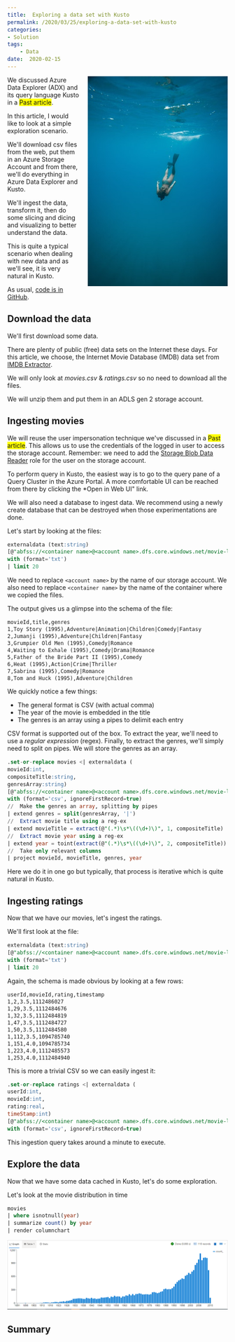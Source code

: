 ```yaml
---
title:  Exploring a data set with Kusto
permalink: /2020/03/25/exploring-a-data-set-with-kusto
categories:
- Solution
tags:
    - Data
date:  2020-02-15
---
```

<img style="float:right;padding-left:20px;" title="From pexels.com" src="/assets/posts/2020/1/exploring-a-data-set-with-kusto/photo-of-person-swimming-underwater-3369578.jpg" />

We discussed Azure Data Explorer (ADX) and its query language Kusto in a <span style="background-color:yellow">Past article</span>.

In this article, I would like to look at a simple exploration scenario.

We'll download csv files from the web, put them in an Azure Storage Account and from there, we'll do everything in Azure Data Explorer and Kusto.

We'll ingest the data, transform it, then do some slicing and dicing and visualizing to better understand the data.

This is quite a typical scenario when dealing with new data and as we'll see, it is very natural in Kusto.

As usual, [code is in GitHub](https://github.com/vplauzon/kusto/tree/master/imdb).

## Download the data

We'll first download some data.

There are plenty of public (free) data sets on the Internet these days.  For this article, we choose, the Internet Movie Database (IMDB) data set from [IMDB Extractor](http://www.wandora.org/wandora/wiki/index.php?title=IMDB_extractor).

We will only look at *movies.csv* & *ratings.csv* so no need to download all the files.

We will unzip them and put them in an ADLS gen 2 storage account.

## Ingesting movies

We will reuse the user impersonation technique we've discussed in a <span style="background-color:yellow">Past article</span>.  This allows us to use the credentials of the logged in user to access the storage account.  Remember:  we need to add the [Storage Blob Data Reader](https://docs.microsoft.com/en-us/azure/role-based-access-control/built-in-roles#storage-blob-data-reader) role for the user on the storage account.

To perform query in Kusto, the easiest way is to go to the query pane of a Query Cluster in the Azure Portal.  A more comfortable UI can be reached from there by clicking the *Open in Web UI" link.

We will also need a database to ingest data.  We recommend using a newly create database that can be destroyed when those experimentations are done.

Let's start by looking at the files:

```sql
externaldata (text:string)
[@"abfss://<container name>@<account name>.dfs.core.windows.net/movie-lens/movies.csv;impersonate"]
with (format='txt')
| limit 20
```

We need to replace `<account name>` by the name of our  storage account.  We also need to replace `<container name>` by the name of the container where we copied the files.

The output gives us a glimpse into the schema of the file:

```
movieId,title,genres
1,Toy Story (1995),Adventure|Animation|Children|Comedy|Fantasy
2,Jumanji (1995),Adventure|Children|Fantasy
3,Grumpier Old Men (1995),Comedy|Romance
4,Waiting to Exhale (1995),Comedy|Drama|Romance
5,Father of the Bride Part II (1995),Comedy
6,Heat (1995),Action|Crime|Thriller
7,Sabrina (1995),Comedy|Romance
8,Tom and Huck (1995),Adventure|Children
```

We quickly notice a few things:

* The general format is CSV (with actual comma)
* The year of the movie is embedded in the title
* The genres is an array using a pipes to delimit each entry

CSV format is supported out of the box.  To extract the year, we'll need to use a *regular expression* (regex).  Finally, to extract the genres, we'll simply need to split on pipes.  We will store the genres as an array.

```sql
.set-or-replace movies <| externaldata (
movieId:int,
compositeTitle:string,
genresArray:string)
[@"abfss://<container name>@<account name>.dfs.core.windows.net/movie-lens/movies.csv;impersonate"]
with (format='csv', ignoreFirstRecord=true)
//  Make the genres an array, splitting by pipes
| extend genres = split(genresArray, '|')
//  Extract movie title using a reg-ex
| extend movieTitle = extract(@"(.*)\s*\((\d+)\)", 1, compositeTitle)
//  Extract movie year using a reg-ex
| extend year = toint(extract(@"(.*)\s*\((\d+)\)", 2, compositeTitle))
//  Take only relevant columns
| project movieId, movieTitle, genres, year
```

Here we do it in one go but typically, that process is iterative which is quite natural in Kusto.

## Ingesting ratings

Now that we have our movies, let's ingest the ratings.

We'll first look at the file:

```sql
externaldata (text:string)
[@"abfss://<container name>@<account name>.dfs.core.windows.net/movie-lens/ratings.csv;impersonate"]
with (format='txt')
| limit 20
```

Again, the schema is made obvious by looking at a few rows:

```
userId,movieId,rating,timestamp
1,2,3.5,1112486027
1,29,3.5,1112484676
1,32,3.5,1112484819
1,47,3.5,1112484727
1,50,3.5,1112484580
1,112,3.5,1094785740
1,151,4.0,1094785734
1,223,4.0,1112485573
1,253,4.0,1112484940
```

This is more a trivial CSV so we can easily ingest it:

```sql
.set-or-replace ratings <| externaldata (
userId:int,
movieId:int,
rating:real,
timeStamp:int)
[@"abfss://<container name>@<account name>.dfs.core.windows.net/movie-lens/ratings.csv;impersonate"]
with (format='csv', ignoreFirstRecord=true)
```

This ingestion query takes around a minute to execute.

## Explore the data

Now that we have some data cached in Kusto, let's do some exploration.

Let's look at the movie distribution in time

```sql
movies
| where isnotnull(year)
| summarize count() by year
| render columnchart 
```

![Movie Distribution](/assets/posts/2020/1/exploring-a-data-set-with-kusto/movie-dist.png)

## Summary